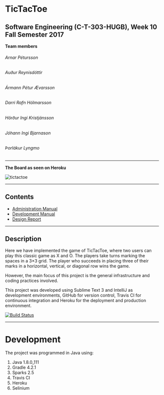# TicTacToe

## Software Engineering (C-T-303-HUGB), Week 10 Fall Semester 2017


**Team members**

###### Arnar Pétursson
###### Auður Reynisdóttir
###### Ármann Pétur Ævarsson
###### Darri Rafn Hólmarsson
###### Hörður Ingi Kristjánsson
###### Jóhann Ingi Bjarnason
###### Þorlákur Lyngmo

***

**The Board as seen on Heroku**

![](https://user-images.githubusercontent.com/24223566/32144520-e8bfacf8-bcb1-11e7-94b3-7b584590d6ba.PNG "tictactoe")

***

## Contents

- [Administration Manual](docs/administration_manual.md)
- [Development Manual](docs/dev_manual.md)
- [Design Report](docs/design_report.txt)

***

## Description
Here we have implemented the game of TicTacToe, where two users can play this classic game as X and O. The players take turns marking the spaces in a 3×3 grid. The player who succeeds in placing three of their marks in a horizontal, vertical, or diagonal row wins the game.

However, the main focus of this project is the general infrastructure and coding practices involved. 

This project was developed using Sublime Text 3 and IntelliJ as development environments, GitHub for version control, Travis CI for continuous integration and Heroku for the deployment and production environment. 


[![Build Status](https://travis-ci.org/SevenSamurai2017/TicTacToe.png)](https://travis-ci.org/SevenSamurai2017/TicTacToe)

***

# Development
The project was programmed in Java using:

1. Java 1.8.0_111
2. Gradle 4.2.1
3. Sparks 2.5
4. Travis CI 
5. Heroku
6. Selinium

